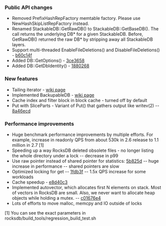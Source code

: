 ### Public API changes
* Removed PrefixHashRepFactory memtable factory. Please use NewHashSkipListRepFactory instead.
* Renamed StackableDB::GetRawDB() to StackableDB::GetBaseDB(). The call returns the underlying DB* for a given StackableDB. Before, GetRawDB() returned the raw DB* by stripping away all StackableDB layers.
* Support multi-threaded EnableFileDeletions() and DisableFileDeletions() - [b60c14f](https://github.com/facebook/rocksdb/commit/b60c14f6ee00dc179d400573d4b172d228a8c5a8)
* Added DB::GetOptions() - [3ce3658](https://github.com/facebook/rocksdb/commit/3ce36584111e236e6d7170f0c0dc9adc4b1f949e)
* Added DB::GetDbIdentity() - [1880268](https://github.com/facebook/rocksdb/commit/18802689b8081c4eaa9b477cf8fe1abddc887a3e)

### New features
* Tailing iterator - [wiki page](https://github.com/facebook/rocksdb/wiki/Tailing-Iterator)
* Implemented BackupableDB - [wiki page](https://github.com/facebook/rocksdb/wiki/How-to-backup-RocksDB%3F)
* Cache index and filter block in block cache - turned off by default
* Put with SliceParts - Variant of Put() that gathers output like writev(2) -- [8a46ecd](https://github.com/facebook/rocksdb/commit/8a46ecd3579a2f6578a260c61ad89b24660bc81f)

### Performance improvements
* Huge benchmark performance improvements by multiple efforts. For example, increase in readonly QPS from about 530k in 2.6 release to 1.1 million in 2.7 [1]
* Speeding up a way RocksDB deleted obsolete files - no longer listing the whole directory under a lock -- decrease in p99
* Use raw pointer instead of shared pointer for statistics: [5b825d](https://github.com/facebook/rocksdb/commit/5b825d6964e26ec3b4bb6faa708ebb1787f1d7bd) -- huge increase in performance -- shared pointers are slow
* Optimized locking for get -- [1fdb3f](https://github.com/facebook/rocksdb/commit/1fdb3f7dc60e96394e3e5b69a46ede5d67fb976c) -- 1.5x QPS increase for some workloads
* Cache speedup - [e8d40c3](https://github.com/facebook/rocksdb/commit/e8d40c31b3cca0c3e1ae9abe9b9003b1288026a9)
* Implemented autovector, which allocates first N elements on stack. Most of vectors in RocksDB are small. Also, we never want to allocate heap objects while holding a mutex. -- [c01676e4](https://github.com/facebook/rocksdb/commit/c01676e46d3be08c3c140361ef1f5884f47d3b3c)
* Lots of efforts to move malloc, memcpy and IO outside of locks

[1] You can see the exact parameters in rocksdb/build_tools/regression_build_test.sh